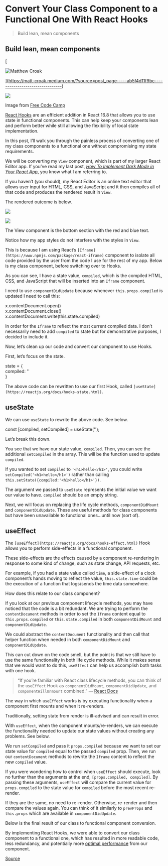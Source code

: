 # Convert Your Class Component to a Functional One With React Hooks

> Build lean, mean components

Build lean, mean components
---------------------------

[

![Matthew Croak](https://miro.medium.com/fit/c/96/96/1*HLHRHqE91C1dj5jm1GYO3A@2x.jpeg)



](https://matt-croak.medium.com/?source=post_page-----ab5f4d11f9bc--------------------------------)

![](https://miro.medium.com/max/3158/1*htAZPYyhEjkTJ1pmag13IQ.png)

Image from [Free Code Camp](https://cdn-media-1.freecodecamp.org/images/1*0MgGEfZfLO91g1Oa2h3ebQ@2x.png)

[React Hooks](https://reactjs.org/docs/hooks-intro.html) are an efficient addition in React 16.8 that allows you to use state in functional components. This can help keep your components lean and perform better while still allowing the flexibility of local state implementation.

In this post, I’ll walk you through the painless process of converting one of my class components to a functional one without compromising my state requirements.

We will be converting my `View` component, which is part of my larger React Editor app. If you’ve read my last post, [_How To Implement Dark Mode in Your React App_](https://medium.com/better-programming/how-to-implement-dark-mode-in-your-react-app-63c1a0c5e337), you know what I am referring to.

If you haven’t (you should), my React Editor is an online text editor that allows user input for HTML, CSS, and JavaScript and it then compiles all of that code and produces the rendered result in `View`.

The rendered outcome is below.

![](https://miro.medium.com/max/60/1*tI0C2-1nq9sh40dxal_83A.png?q=20)

![](https://miro.medium.com/max/5628/1*tI0C2-1nq9sh40dxal_83A.png)

The View component is the bottom section with the red and blue text.

Notice how my app styles do not interfere with the styles in `View`.

This is because I am using React’s `[Iframe](https://www.npmjs.com/package/react-iframe)` component to isolate all code provided by the user from the code I use for the rest of my app. Below is my class component, before switching over to Hooks.

As you can see, I have a state value, `compiled`, which is the compiled HTML, CSS, and JavaScript that will be inserted into an `Iframe` component.

I need to use `componentDidUpdate` because whenever `this.props.compiled` is updated I need to call this:

x.contentDocument.open()           
x.contentDocument.close()  
x.contentDocument.write(this.state.compiled)

In order for the `Iframe` to reflect the most current compiled data. I don’t necessarily need to add `compiled` to state but for demonstrative purposes, I decided to include it.

Now, let’s clean up our code and convert our component to use Hooks.

First, let’s focus on the state.

state = {          
   compiled: ''  
}

The above code can be rewritten to use our first Hook, called `[useState](https://reactjs.org/docs/hooks-state.html)`.

useState
--------

We can use `useState` to rewrite the above code. See below.

const \[compiled, setCompiled\] = useState('');

Let’s break this down.

You see that we have our state value, `compiled`. Then, you can see the additional `setCompiled` in the array. This will be the function used to update `compiled`.

If you wanted to set `compiled` to `'<h1>hello</h1>'`, you could write `setCompiled('<h1>hello</h1>')` rather than calling `this.setState({compiled:'<h1>hello</h1>'})`.

The argument we passed to `useState` represents the initial value we want our value to have. `compiled` should be an empty string.

Next, we will focus on replacing the life cycle methods, `componentDidMount` and `componentDidUpdate`. These are useful methods for class components but have been unavailable to functional ones…until now (sort of).

useEffect
---------

The `[useEffect](https://reactjs.org/docs/hooks-effect.html)` Hook allows you to perform side-effects in a functional component.

These side-effects are the effects caused by a component re-rendering in response to some kind of change, such as state change, API requests, etc.

For example, if you had a state value called `time`, a side-effect of a clock component’s hands moving to reflect the value, `this.state.time` could be the execution of a function that logs/sends the time data somewhere.

How does this relate to our class component?

If you look at our previous component lifecycle methods, you may have noticed that the code is a bit redundant. We are trying to perform the `contentDocument` methods in order to set the `Iframe` content equal to `this.props.compiled` or `this.state.compiled` in both `componentDidMount` and `componentDidUpdate`.

We could abstract the `contentDocument` functionality and then call that helper function when needed in both `componentDidMount` and `componentDidUpdate`.

This can cut down on the code smell, but the point is that we still have to use the same functionality in both life cycle methods. While it makes sense that we would want to do this, `useEffect` can help us accomplish both tasks with one hook.

> “If you’re familiar with React class lifecycle methods, you can think of the `useEffect` Hook as `componentDidMount`, `componentDidUpdate`, and `componentWillUnmount` combined.” — [React Docs](https://reactjs.org/docs/hooks-effect.html)

The way in which `useEffect` works is by executing functionality when a component first mounts and when it re-renders.

Traditionally, setting state from render is ill-advised and can result in error.

With `useEffect`, when the component mounts/re-renders, we can execute the functionality needed to update our state values without creating any problems. See below.

We run `setCompiled` and pass it `props.compiled` because we want to set our state value for `compiled` equal to the passed `compiled` prop. Then, we run our `contentDocument` methods to rewrite the `Iframe` content to reflect the new `compiled` value.

If you were wondering how to control when `useEffect` should execute, look no further than the arguments at the end, `[props.compiled, compiled]`. By passing these arguments, `useEffect` will compare the current value for `props.compiled` to the state value for `compiled` before the most recent re-render.

If they are the same, no need to re-render. Otherwise, re-render and then compare the values again. You can think of it similarly to `prevProps` and `this.props` which are available in `componentDidUpdate`.

Below is the final result of our class to functional component conversion.

By implementing React Hooks, we were able to convert our class component to a functional one, which has resulted in more readable code, less redundancy, and potentially more [optimal performance](https://medium.com/better-programming/rundown-of-the-most-important-react-hooks-5c9ec4cac5a2) from our component.


[Source](https://betterprogramming.pub/convert-your-class-component-to-a-functional-one-with-react-hooks-ab5f4d11f9bc)